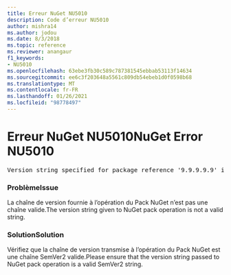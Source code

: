 ```yaml
---
title: Erreur NuGet NU5010
description: Code d’erreur NU5010
author: mishra14
ms.author: jodou
ms.date: 8/3/2018
ms.topic: reference
ms.reviewer: anangaur
f1_keywords:
- NU5010
ms.openlocfilehash: 63ebe3fb30c589c787381545ebbab53113f14634
ms.sourcegitcommit: ee6c3f203648a5561c809db54ebeb1d0f0598b68
ms.translationtype: MT
ms.contentlocale: fr-FR
ms.lasthandoff: 01/26/2021
ms.locfileid: "98778497"
---
```

# <a name="nuget-error-nu5010"></a><span data-ttu-id="863ae-103">Erreur NuGet NU5010</span><span class="sxs-lookup"><span data-stu-id="863ae-103">NuGet Error NU5010</span></span>
<pre>Version string specified for package reference '9.9.9.9.9' is invalid.</pre>

### <a name="issue"></a><span data-ttu-id="863ae-104">Problème</span><span class="sxs-lookup"><span data-stu-id="863ae-104">Issue</span></span>

<span data-ttu-id="863ae-105">La chaîne de version fournie à l’opération du Pack NuGet n’est pas une chaîne valide.</span><span class="sxs-lookup"><span data-stu-id="863ae-105">The version string given to NuGet pack operation is not a valid string.</span></span>


### <a name="solution"></a><span data-ttu-id="863ae-106">Solution</span><span class="sxs-lookup"><span data-stu-id="863ae-106">Solution</span></span>

<span data-ttu-id="863ae-107">Vérifiez que la chaîne de version transmise à l’opération du Pack NuGet est une chaîne SemVer2 valide.</span><span class="sxs-lookup"><span data-stu-id="863ae-107">Please ensure that the version string passed to NuGet pack operation is a valid SemVer2 string.</span></span>

